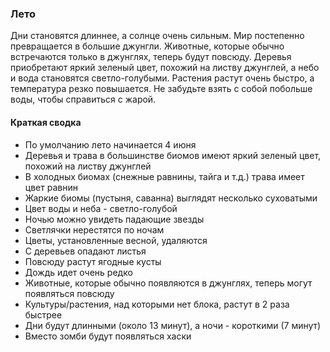 ### Лето

Дни становятся длиннее, а солнце очень сильным. 
Мир постепенно превращается в большие джунгли. 
Животные, которые обычно встречаются только в джунглях, теперь будут повсюду. 
Деревья приобретают яркий зеленый цвет, похожий на листву джунглей, а небо и вода становятся светло-голубыми. 
Растения растут очень быстро, а температура резко повышается. 
Не забудьте взять с собой побольше воды, чтобы справиться с жарой.  

#### Краткая сводка  

- По умолчанию лето начинается 4 июня
- Деревья и трава в большинстве биомов имеют яркий зеленый цвет, похожий на листву джунглей
- В холодных биомах (снежные равнины, тайга и т.д.) трава имеет цвет равнин
- Жаркие биомы (пустыня, саванна) выглядят несколько суховатыми
- Цвет воды и неба - светло-голубой
- Ночью можно увидеть падающие звезды
- Светлячки нерестятся по ночам
- Цветы, установленные весной, удаляются
- С деревьев опадают листья
- Повсюду растут ягодные кусты
- Дождь идет очень редко
- Животные, которые обычно появляются в джунглях, теперь могут появляться повсюду
- Культуры/растения, над которыми нет блока, растут в 2 раза быстрее
- Дни будут длинными (около 13 минут), а ночи - короткими (7 минут)
- Вместо зомби будут появляться хаски
